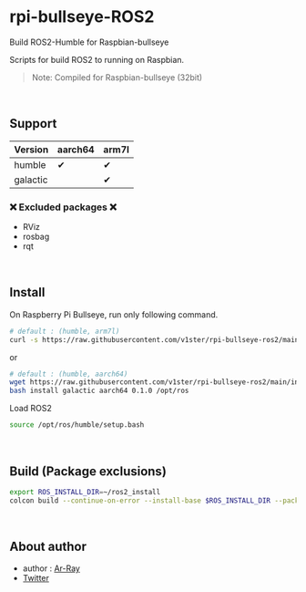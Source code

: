 # rpi-bullseye-ROS2

Build ROS2-Humble for Raspbian-bullseye

Scripts for build ROS2 to running on Raspbian.

> Note: Compiled for Raspbian-bullseye (32bit)

<br>

## Support

| Version | aarch64 | arm7l |
| --- | --- | --- |
| humble | ✔ | ✔ |
| galactic | | ✔ |

### ❌ Excluded packages ❌

- RViz
- rosbag
- rqt

<br>

## Install

On Raspberry Pi Bullseye, run only following command.

```bash
# default : (humble, arm7l)
curl -s https://raw.githubusercontent.com/v1ster/rpi-bullseye-ros2/main/install.bash | bash
```

or

```bash
# default : (humble, aarch64)
wget https://raw.githubusercontent.com/v1ster/rpi-bullseye-ros2/main/install.bash
bash install galactic aarch64 0.1.0 /opt/ros
```

Load ROS2

```bash
source /opt/ros/humble/setup.bash
```

<br>

## Build (Package exclusions)

```bash
export ROS_INSTALL_DIR=~/ros2_install
colcon build --continue-on-error --install-base $ROS_INSTALL_DIR --packages-skip-up-to rviz_ogre_vendor rviz_rendering rviz_common rviz_rendering_tests rviz_visual_testing_framework rviz2 rosbag2_transpor rosbag2_transport rosbag2_py ros2bag rqt_bag
```

<br>

## About author

- author : [Ar-Ray](https://github.com/Ar-Ray-code)
- [Twitter](https://twitter.com/Ray255Ar)
